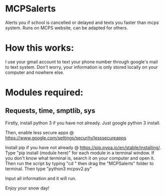 # MCPSalerts
Alerts you if school is cancelled or delayed and texts you faster than mcps system. Runs on MCPS website, can be adapted for others.

# How this works:
I use your gmail account to text your phone number through google's mail to text system. Don't worry, your information is only stored locally on your computer and nowhere else. 

# Modules required:
## Requests, time, smptlib, sys

Firstly, install python 3 if you have not already. Just google python 3 install.

Then, enable less secure apps @ https://www.google.com/settings/security/lesssecureapps

Install pip if you have not already @ https://pip.pypa.io/en/stable/installing/. Type "pip install (module here)" for each module in a terminal window. If you don't know what terminal is, search it on your computer and open it. Then run the script by typing "cd " then drag the "MCPSalerts" folder to terminal. Then type "python3 mcpsv2.py"

Input all information and it will run.


Enjoy your snow day!

